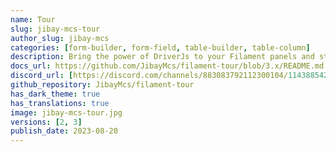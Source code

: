 ```yaml
---
name: Tour
slug: jibay-mcs-tour
author_slug: jibay-mcs
categories: [form-builder, form-field, table-builder, table-column]
description: Bring the power of DriverJs to your Filament panels and start a tour to let your users discover your dashboard !
docs_url: https://github.com/JibayMcs/filament-tour/blob/3.x/README.md
discord_url: [https://discord.com/channels/883083792112300104/1143885429700050984](https://raw.githubusercontent.com/JibayMcs/filament-tour/3.x/README.md)
github_repository: JibayMcs/filament-tour
has_dark_theme: true
has_translations: true
image: jibay-mcs-tour.jpg
versions: [2, 3]
publish_date: 2023-08-20
---
```


